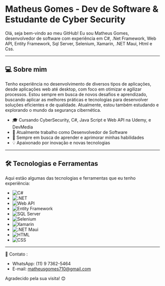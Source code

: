 # Matheus Gomes - Dev de Software & Estudante de Cyber Security

Olá, seja bem-vindo ao meu GitHub! Eu sou Matheus Gomes, desenvolvedor de software com experiência em C#, .Net Framework, Web API, Entity Framework, Sql Server, Selenium, Xamarin, .NET Maui, Html e Css. 

---

## 💻 Sobre mim

Tenho experiência no desenvolvimento de diversos tipos de aplicações, desde aplicações web até desktop, com foco em otimizar e agilizar processos. Estou sempre em busca de novos desafios e aprendizado, buscando aplicar as melhores práticas e tecnologias para desenvolver soluções eficientes e de qualidade. Atualmente, estou também estudando e explorando o mundo da segurança cibernética.

- 🎓 Cursando CyberSecurity, C#, Java Script e Web API na Udemy, e DevMedia
- 💼 Atualmente trabalho como Desenvolvedor de Software
- 🚀 Sempre em busca de aprender e aprimorar minhas habilidades
- 💡 Apaixonado por inovação e novas tecnologias



---

## 🛠️ Tecnologias e Ferramentas

Aqui estão algumas das tecnologias e ferramentas que eu tenho experiência:

- ![C#](https://img.shields.io/badge/-CSharp-239120?style=flat-square&logo=csharp&logoColor=white)
- ![.NET](https://img.shields.io/badge/-.NET-512BD4?style=flat-square&logo=dotnet&logoColor=white)
- ![Web API](https://img.shields.io/badge/-WebAPI-512BD4?style=flat-square&logo=microsoft&logoColor=white)
- ![Entity Framework](https://img.shields.io/badge/-Entity_Framework-512BD4?style=flat-square&logo=microsoft&logoColor=white)
- ![SQL Server](https://img.shields.io/badge/-SQL_Server-CC2927?style=flat-square&logo=microsoftsqlserver&logoColor=white)
- ![Selenium](https://img.shields.io/badge/-Selenium-43B02A?style=flat-square&logo=selenium&logoColor=white)
- ![Xamarin](https://img.shields.io/badge/-Xamarin-3498DB?style=flat-square&logo=xamarin&logoColor=white)
- ![.NET Maui](https://img.shields.io/badge/-.NET_Maui-512BD4?style=flat-square&logo=dotnet&logoColor=white)
- ![HTML](https://img.shields.io/badge/-HTML-E34F26?style=flat-square&logo=html5&logoColor=white)
- ![CSS](https://img.shields.io/badge/-CSS-1572B6?style=flat-square&logo=css3&logoColor=white)

---

📧 Contato : 

- WhatsApp: (11) 9 7362-5464
- E-mail: matheusgomes710@gmail.com

Agradecido pela sua visita! 😊
